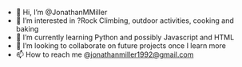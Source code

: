 - 👋 Hi, I’m @JonathanMMiller
- 👀 I’m interested in ?Rock Climbing, outdoor activities, cooking and baking
- 🌱 I’m currently learning Python and possibly Javascript and HTML
- 💞️ I’m looking to collaborate on future projects once I learn more
- 📫 How to reach me @jonathanmiller1992@gmail.com

<!---
JonathanMMiller/JonathanMMiller is a ✨ special ✨ repository because its `README.md` (this file) appears on your GitHub profile.
You can click the Preview link to take a look at your changes.
--->
